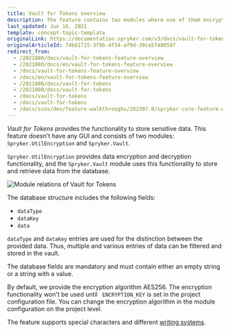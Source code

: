 ```yaml
---
title: Vault for Tokens overview
description: The feature contains two modules where one of them encrypts/decrypts data and the other one - stores and retrieves data from the database
last_updated: Jun 16, 2021
template: concept-topic-template
originalLink: https://documentation.spryker.com/v3/docs/vault-for-tokens-feature-overview
originalArticleId: 74b81715-3f9b-4f34-af9d-30ca5f480597
redirect_from:
  - /2021080/docs/vault-for-tokens-feature-overview
  - /2021080/docs/en/vault-for-tokens-feature-overview
  - /docs/vault-for-tokens-feature-overview
  - /docs/en/vault-for-tokens-feature-overview
  - /2021080/docs/vault-for-tokens
  - /2021080/docs/vault-for-tokens
  - /docs/vault-for-tokens
  - /docs/vault-for-tokens
  - /docs/scos/dev/feature-walkthroughs/202307.0/spryker-core-feature-walkthrough/vault-for-tokens-overview.html  
---
```


*Vault for Tokens* provides the functionality to store sensitive data. This feature doesn't have any GUI and consists of two modules: `Spryker.UtilEncryption` and `Spryker.Vault`.

`Spryker.UtilEncryption` provides data encryption and decryption functionality, and the `Spryker.Vault` module uses this functionality to store and retrieve data from the database.

![Module relations of Vault for Tokens](https://spryker.s3.eu-central-1.amazonaws.com/docs/Features/Workflow+&+Process+Management/Vault+for+Tokens/Vault+for+Tokens+Feature+Overview/module-relations-vault-for-tokens.png)

The database structure includes the following fields:

* `dataType`
* `dataKey`
* `data`

`dataType` and `dataKey` entries are used for the distinction between the provided data. Thus, multiple and various entries of data can be filtered and stored in the vault.

The database fields are mandatory and must contain either an empty string or a string with a value.

By default, we provide the encryption algorithm AES256. The encryption functionality won't be used until ` ENCRYPTION_KEY` is set in the project configuration file. You can change the encryption algorithm in the module configuration on the project level.

The feature supports special characters and different [writing systems](https://en.wikipedia.org/wiki/Writing_system#Logographic_systems).

<!-- Last review date: Aug 06, 2019 by Oksana Karasyova-->
